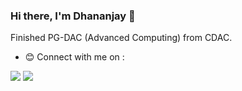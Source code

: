 <!--<img src="https://github.com/Dhananjayyy/Dhananjayyy/blob/master/Dhananjay_Yelwande2.jpg">-->

### Hi there, I'm Dhananjay 👋
Finished PG-DAC (Advanced Computing) from CDAC.


<!--- ![Dhananjay's github stats](https://github-readme-stats.vercel.app/api?username=Dhananjayyy&show_icons=true&hide=["total_stars","issues"]) -->

- :blush: Connect with me on :


[<img src="https://img.shields.io/badge/twitter-%231DA1F2.svg?&style=for-the-badge&logo=twitter&logoColor=white" />](https://twitter.com/dhananjayX42)  [<img src="https://img.shields.io/badge/linkedin-%230077B5.svg?&style=for-the-badge&logo=linkedin&logoColor=white" />](https://www.linkedin.com/in/dhananjay-yelwande/)

